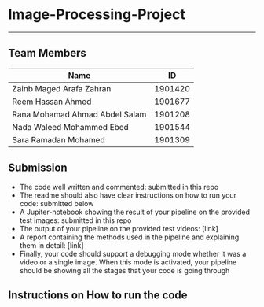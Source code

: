 # Image-Processing-Project
--------------------------------------------------------------------------------------------------------------------------------------------------------
## Team Members

Name              | ID
------------------|---------------
Zainb Maged Arafa Zahran|1901420
Reem Hassan Ahmed |1901677
Rana Mohamad Ahmad Abdel Salam |1901208
Nada Waleed Mohammed Ebed| 1901544
Sara Ramadan Mohamed |1901309


## Submission

- The code well written and commented:
submitted in this repo
- The readme should also have clear instructions on how to run your code:
submitted below
- A Jupiter-notebook showing the result of your pipeline on the provided test images:
submitted in this repo
- The output of your pipeline on the provided test videos:
[link]
- A report containing the methods used in the pipeline and explaining them in detail:
[link]
- Finally, your code should support a debugging mode whether it was a video or a single image.
When this mode is activated, your pipeline should be showing all the stages that your code is
going through

## Instructions on How to run the code

